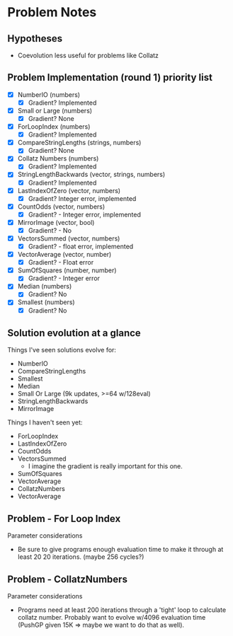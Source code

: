 # Problem Notes

## Hypotheses

- Coevolution less useful for problems like Collatz

## Problem Implementation (round 1) priority list

- [x] NumberIO (numbers)
  - [x] Gradient? Implemented
- [x] Small or Large (numbers)
  - [x] Gradient? None
- [x] ForLoopIndex (numbers)
  - [x] Gradient? Implemented
- [x] CompareStringLengths (strings, numbers)
  - [x] Gradient? None
- [x] Collatz Numbers (numbers)
  - [x] Gradient? Implemented
- [x] StringLengthBackwards (vector, strings, numbers)
  - [x] Gradient? Implemented
- [x] LastIndexOfZero (vector, numbers)
  - [x] Gradient? Integer error, implemented
- [x] CountOdds (vector, numbers)
  - [x] Gradient? - Integer error, implemented
- [x] MirrorImage (vector, bool)
  - [x] Gradient? - No
- [x] VectorsSummed (vector, numbers)
  - [x] Gradient? - float error, implemented
- [x] VectorAverage (vector, number)
  - [x] Gradient? - Float error
- [x] SumOfSquares (number, number)
  - [x] Gradient? - Integer error
- [x] Median (numbers) 
  - [x] Gradient? No
- [x] Smallest (numbers)
  - [x] Gradient? No

## Solution evolution at a glance

Things I've seen solutions evolve for:

- NumberIO
- CompareStringLengths
- Smallest
- Median
- Small Or Large (9k updates, >=64 w/128eval)
- StringLengthBackwards
- MirrorImage

Things I haven't seen yet:

- ForLoopIndex
- LastIndexOfZero
- CountOdds
- VectorsSummed
  - I imagine the gradient is really important for this one.
- SumOfSquares
- VectorAverage
- CollatzNumbers
- VectorAverage

## Problem - For Loop Index

Parameter considerations

- Be sure to give programs enough evaluation time to make it through at least 20
  20 iterations. (maybe 256 cycles?)

## Problem - CollatzNumbers

Parameter considerations

- Programs need at least 200 iterations through a 'tight' loop to calculate
  collatz number. Probably want to evolve w/4096 evaluation time (PushGP given
  15K => maybe we want to do that as well).
